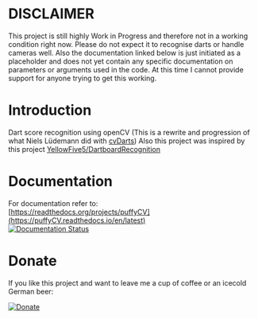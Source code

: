 # DISCLAIMER
This project is still highly Work in Progress and therefore not in a working condition right now. Please do not expect it to recognise darts or handle cameras well. Also the documentation linked below is just initiated as a placeholder and does not yet contain any specific documentation on parameters or arguments used in the code. At this time I cannot provide support for anyone trying to get this working.

# Introduction
Dart score recognition using openCV (This is a rewrite and progression of what Niels Lüdemann did with [cvDarts](https://github.com/nluede/cvdarts))
Also this project was inspired by this project [YellowFive5/DartboardRecognition](https://github.com/YellowFive5/DartboardRecognition)

# Documentation
For documentation refer to:  
[https://readthedocs.org/projects/puffyCV](https://puffyCV.readthedocs.io/en/latest)  
[![Documentation Status](https://readthedocs.org/projects/puffycv/badge/?version=latest)](https://puffycv.readthedocs.io/en/latest/?badge=latest)

# Donate
If you like this project and want to leave me a cup of coffee or an icecold German beer:

[![Donate](https://img.shields.io/badge/Donate-PayPal-green.svg)](https://www.paypal.com/cgi-bin/webscr?cmd=_s-xclick&hosted_button_id=W2KPLBLTVYK3A&source=url)
